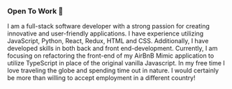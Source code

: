 ### Open To Work 👋

I am a full-stack software developer with a strong passion for creating innovative and user-friendly applications. I have experience utilizing JavaScript, Python, React, Redux, HTML and CSS. Additionally, I have developed skills in both back and front end-development. Currently, I am focusing on refactoring the front-end of my AirBnB Mimic application to utilize TypeScript in place of the original vanilla Javascript.  In my free time I love traveling the globe and spending time out in nature.  I would certainly be more than willing to accept employment in a different country!
